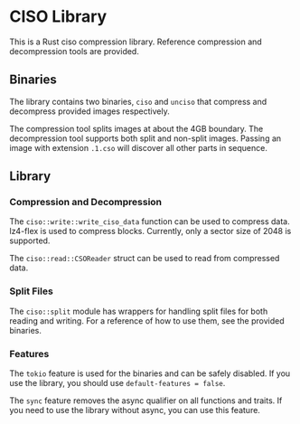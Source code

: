 # CISO Library

This is a Rust ciso compression library. Reference compression and decompression tools are provided.

## Binaries

The library contains two binaries, `ciso` and `unciso` that compress and decompress provided images
respectively.

The compression tool splits images at about the 4GB boundary. The decompression tool supports
both split and non-split images. Passing an image with extension `.1.cso` will discover all other
parts in sequence.

## Library

### Compression and Decompression

The `ciso::write::write_ciso_data` function can be used to compress data. lz4-flex is used to compress blocks.
Currently, only a sector size of 2048 is supported.

The `ciso::read::CSOReader` struct can be used to read from compressed data.

### Split Files

The `ciso::split` module has wrappers for handling split files for both reading and writing. For a reference of how
to use them, see the provided binaries.

### Features

The `tokio` feature is used for the binaries and can be safely disabled. If you
use the library, you should use `default-features = false`.

The `sync` feature removes the async qualifier on all functions and traits.
If you need to use the library without async, you can use this feature.
